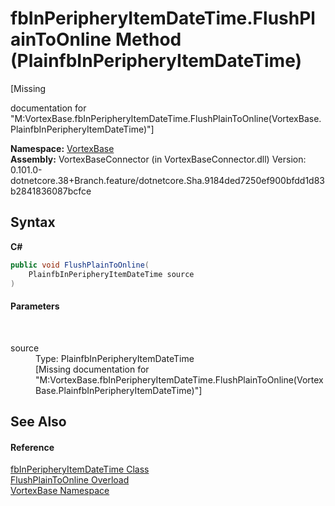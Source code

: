# fbInPeripheryItemDateTime.FlushPlainToOnline Method (PlainfbInPeripheryItemDateTime)
 

\[Missing <summary> documentation for "M:VortexBase.fbInPeripheryItemDateTime.FlushPlainToOnline(VortexBase.PlainfbInPeripheryItemDateTime)"\]

**Namespace:**&nbsp;<a href="N_VortexBase.md">VortexBase</a><br />**Assembly:**&nbsp;VortexBaseConnector (in VortexBaseConnector.dll) Version: 0.101.0-dotnetcore.38+Branch.feature/dotnetcore.Sha.9184ded7250ef900bfdd1d83b2841836087bcfce

## Syntax

**C#**<br />
``` C#
public void FlushPlainToOnline(
	PlainfbInPeripheryItemDateTime source
)
```


#### Parameters
&nbsp;<dl><dt>source</dt><dd>Type: PlainfbInPeripheryItemDateTime<br />\[Missing <param name="source"/> documentation for "M:VortexBase.fbInPeripheryItemDateTime.FlushPlainToOnline(VortexBase.PlainfbInPeripheryItemDateTime)"\]</dd></dl>

## See Also


#### Reference
<a href="T_VortexBase_fbInPeripheryItemDateTime.md">fbInPeripheryItemDateTime Class</a><br /><a href="Overload_VortexBase_fbInPeripheryItemDateTime_FlushPlainToOnline.md">FlushPlainToOnline Overload</a><br /><a href="N_VortexBase.md">VortexBase Namespace</a><br />